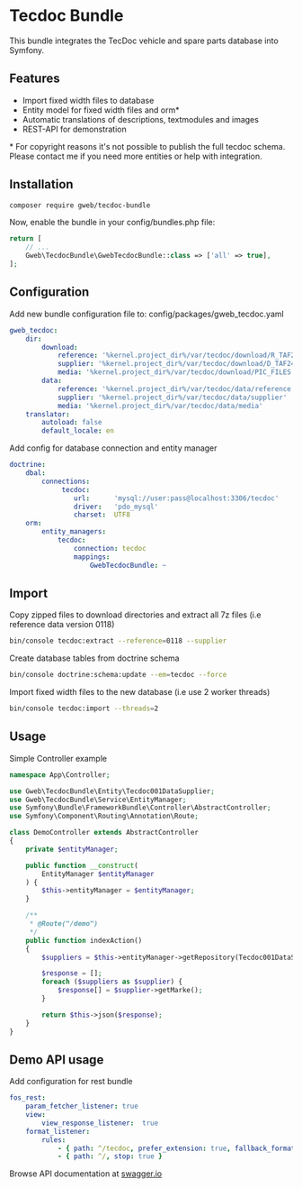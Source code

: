 
# Tecdoc Bundle

This bundle integrates the TecDoc vehicle and spare parts database into Symfony.

## Features

 * Import fixed width files to database
 * Entity model for fixed width files and orm*
 * Automatic translations of descriptions, textmodules and images
 * REST-API for demonstration
 
 \* For copyright reasons it's not possible to publish the full tecdoc schema. Please contact me if you need more entities or help with integration.

## Installation

```sh
composer require gweb/tecdoc-bundle
```

Now, enable the bundle in your config/bundles.php file:
```php
return [
    // ...
    Gweb\TecdocBundle\GwebTecdocBundle::class => ['all' => true],
];
```

## Configuration

Add new bundle configuration file to: config/packages/gweb_tecdoc.yaml
```yaml
gweb_tecdoc:
    dir:
        download:
            reference: '%kernel.project_dir%/var/tecdoc/download/R_TAF24'
            supplier: '%kernel.project_dir%/var/tecdoc/download/D_TAF24'
            media: '%kernel.project_dir%/var/tecdoc/download/PIC_FILES'
        data:
            reference: '%kernel.project_dir%/var/tecdoc/data/reference'
            supplier: '%kernel.project_dir%/var/tecdoc/data/supplier'
            media: '%kernel.project_dir%/var/tecdoc/data/media'
    translator:
        autoload: false
        default_locale: en
```

Add config for database connection and entity manager
```yaml
doctrine:
    dbal:
        connections:
             tecdoc:
                url:      'mysql://user:pass@localhost:3306/tecdoc'
                driver:   'pdo_mysql'
                charset:  UTF8
    orm:
        entity_managers:
            tecdoc:
                connection: tecdoc
                mappings:
                    GwebTecdocBundle: ~
```

## Import

Copy zipped files to download directories and
extract all 7z files (i.e reference data version 0118)
```sh
bin/console tecdoc:extract --reference=0118 --supplier
```

Create database tables from doctrine schema
```sh
bin/console doctrine:schema:update --em=tecdoc --force
```

Import fixed width files to the new database (i.e use 2 worker threads)
```sh
bin/console tecdoc:import --threads=2
```

## Usage
Simple Controller example

```php
namespace App\Controller;

use Gweb\TecdocBundle\Entity\Tecdoc001DataSupplier;
use Gweb\TecdocBundle\Service\EntityManager;
use Symfony\Bundle\FrameworkBundle\Controller\AbstractController;
use Symfony\Component\Routing\Annotation\Route;

class DemoController extends AbstractController
{
    private $entityManager;

    public function __construct(
        EntityManager $entityManager
    ) {
        $this->entityManager = $entityManager;
    }

    /**
     * @Route("/demo")
     */
    public function indexAction()
    {
        $suppliers = $this->entityManager->getRepository(Tecdoc001DataSupplier::class)->findAll();

        $response = [];
        foreach ($suppliers as $supplier) {
            $response[] = $supplier->getMarke();
        }

        return $this->json($response);
    }
}
```

## Demo API usage

Add configuration for rest bundle
````yaml
fos_rest:
    param_fetcher_listener: true
    view:
        view_response_listener:  true
    format_listener:
        rules:
            - { path: ^/tecdoc, prefer_extension: true, fallback_format: json, priorities: [ json ] }
            - { path: ^/, stop: true }
````
Browse API documentation at
[swagger.io](http://editor.swagger.io/?url=https://raw.githubusercontent.com/gewebe/TecdocBundle/master/Api/swagger.json)
